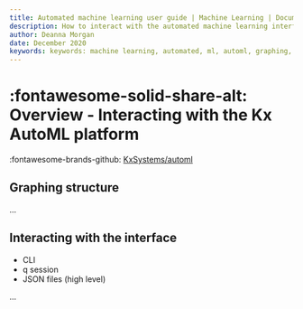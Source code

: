 ```yaml
---
title: Automated machine learning user guide | Machine Learning | Documentation for kdb+ and q
description: How to interact with the automated machine learning interface
author: Deanna Morgan
date: December 2020
keywords: keywords: machine learning, automated, ml, automl, graphing, cli, user interface
---
```


# :fontawesome-solid-share-alt: Overview - Interacting with the Kx AutoML platform

:fontawesome-brands-github:
[KxSystems/automl](https://github.com/kxsystems/automl)

## Graphing structure

...

## Interacting with the interface

- CLI
- q session
- JSON files (high level)

...
